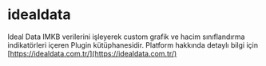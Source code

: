 # idealdata
Ideal Data IMKB verilerini işleyerek custom grafik ve hacim sınıflandırma indikatörleri içeren Plugin kütüphanesidir.
Platform hakkında detaylı bilgi için [https://idealdata.com.tr/](https://idealdata.com.tr/) 
